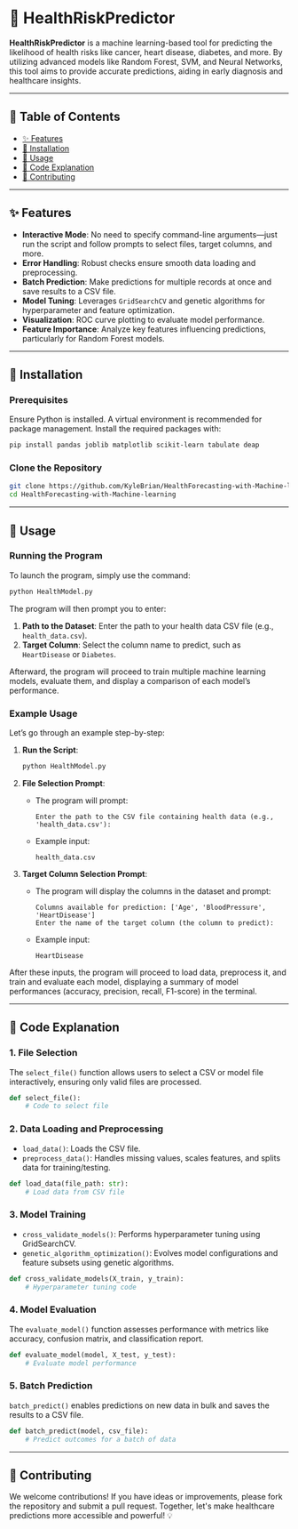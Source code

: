 # 🌟 HealthRiskPredictor

**HealthRiskPredictor** is a machine learning-based tool for predicting the likelihood of health risks like cancer, heart disease, diabetes, and more. By utilizing advanced models like Random Forest, SVM, and Neural Networks, this tool aims to provide accurate predictions, aiding in early diagnosis and healthcare insights.

---

## 📖 Table of Contents
- [✨ Features](#-features)
- [🔧 Installation](#-installation)
- [🚀 Usage](#-usage)
- [🧩 Code Explanation](#-code-explanation)
- [🤝 Contributing](#-contributing)

---

## ✨ Features

- **Interactive Mode**: No need to specify command-line arguments—just run the script and follow prompts to select files, target columns, and more.
- **Error Handling**: Robust checks ensure smooth data loading and preprocessing.
- **Batch Prediction**: Make predictions for multiple records at once and save results to a CSV file.
- **Model Tuning**: Leverages `GridSearchCV` and genetic algorithms for hyperparameter and feature optimization.
- **Visualization**: ROC curve plotting to evaluate model performance.
- **Feature Importance**: Analyze key features influencing predictions, particularly for Random Forest models.
  
---

## 🔧 Installation

### Prerequisites
Ensure Python is installed. A virtual environment is recommended for package management. Install the required packages with:

```bash
pip install pandas joblib matplotlib scikit-learn tabulate deap
```

### Clone the Repository
```bash
git clone https://github.com/KyleBrian/HealthForecasting-with-Machine-learning.git
cd HealthForecasting-with-Machine-learning
```

---

## 🚀 Usage

### Running the Program
To launch the program, simply use the command:

```bash
python HealthModel.py
```

The program will then prompt you to enter:

1. **Path to the Dataset**: Enter the path to your health data CSV file (e.g., `health_data.csv`).
2. **Target Column**: Select the column name to predict, such as `HeartDisease` or `Diabetes`.

Afterward, the program will proceed to train multiple machine learning models, evaluate them, and display a comparison of each model’s performance.

### Example Usage

Let’s go through an example step-by-step:

1. **Run the Script**:
   ```bash
   python HealthModel.py
   ```

2. **File Selection Prompt**:
   - The program will prompt:  
     ```
     Enter the path to the CSV file containing health data (e.g., 'health_data.csv'):
     ```
   - Example input:  
     ```
     health_data.csv
     ```

3. **Target Column Selection Prompt**:
   - The program will display the columns in the dataset and prompt:  
     ```
     Columns available for prediction: ['Age', 'BloodPressure', 'HeartDisease']
     Enter the name of the target column (the column to predict):
     ```
   - Example input:  
     ```
     HeartDisease
     ```

After these inputs, the program will proceed to load data, preprocess it, and train and evaluate each model, displaying a summary of model performances (accuracy, precision, recall, F1-score) in the terminal.

---

## 🧩 Code Explanation

### 1. **File Selection**
   The `select_file()` function allows users to select a CSV or model file interactively, ensuring only valid files are processed.

   ```python
   def select_file():
       # Code to select file
   ```

### 2. **Data Loading and Preprocessing**
   - `load_data()`: Loads the CSV file.
   - `preprocess_data()`: Handles missing values, scales features, and splits data for training/testing.

   ```python
   def load_data(file_path: str):
       # Load data from CSV file
   ```

### 3. **Model Training**
   - `cross_validate_models()`: Performs hyperparameter tuning using GridSearchCV.
   - `genetic_algorithm_optimization()`: Evolves model configurations and feature subsets using genetic algorithms.

   ```python
   def cross_validate_models(X_train, y_train):
       # Hyperparameter tuning code
   ```

### 4. **Model Evaluation**
   The `evaluate_model()` function assesses performance with metrics like accuracy, confusion matrix, and classification report.

   ```python
   def evaluate_model(model, X_test, y_test):
       # Evaluate model performance
   ```

### 5. **Batch Prediction**
   `batch_predict()` enables predictions on new data in bulk and saves the results to a CSV file.

   ```python
   def batch_predict(model, csv_file):
       # Predict outcomes for a batch of data
   ```

---

## 🤝 Contributing

We welcome contributions! If you have ideas or improvements, please fork the repository and submit a pull request. Together, let's make healthcare predictions more accessible and powerful! 💡
